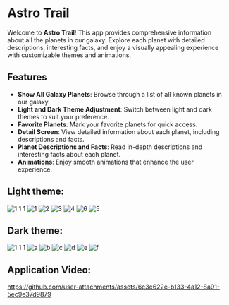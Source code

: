 # Astro Trail

Welcome to **Astro Trail**! This app provides comprehensive information about all the planets in our galaxy. Explore each planet with detailed descriptions, interesting facts, and enjoy a visually appealing experience with customizable themes and animations.

## Features

- **Show All Galaxy Planets**: Browse through a list of all known planets in our galaxy.
- **Light and Dark Theme Adjustment**: Switch between light and dark themes to suit your preference.
- **Favorite Planets**: Mark your favorite planets for quick access.
- **Detail Screen**: View detailed information about each planet, including descriptions and facts.
- **Planet Descriptions and Facts**: Read in-depth descriptions and interesting facts about each planet.
- **Animations**: Enjoy smooth animations that enhance the user experience.


## Light theme:
![1 1 1](https://github.com/user-attachments/assets/f0cdddee-c33e-42b5-8773-0544bd2c045a)
![1](https://github.com/user-attachments/assets/5ecfcc4d-eca0-4aa0-b7f4-31380ca890df)
![2](https://github.com/user-attachments/assets/3349a27f-841b-41bc-9e25-e61e17b61d91)
![3](https://github.com/user-attachments/assets/0bead65a-7e5b-4f0a-91a0-9dd7134e9935)
![4](https://github.com/user-attachments/assets/03885c2e-733e-40a2-a33c-95dac6720398)
![6](https://github.com/user-attachments/assets/3944bef5-c0a7-4830-a724-0e57bb33ef6f)
![5](https://github.com/user-attachments/assets/d4183161-24a4-48b4-a77e-3b8c9ccc16d7)

## Dark theme:
![1 1 1](https://github.com/user-attachments/assets/20059e88-033b-4568-a40a-a90d9d3d08d0)
![a](https://github.com/user-attachments/assets/01869b7e-0d81-4f4d-88c0-54f3653d9520)
![b](https://github.com/user-attachments/assets/9b471a6f-e429-499c-8a55-5c7d895e2956)
![c](https://github.com/user-attachments/assets/2fa4a8bb-8268-436d-83f9-1f9cdd22c557)
![d](https://github.com/user-attachments/assets/1db9c5d0-0dad-4ee2-b895-bcdea8a2407c)
![e](https://github.com/user-attachments/assets/baebf9ff-706d-4d97-ae37-a66d069d5c66)
![f](https://github.com/user-attachments/assets/45ca0fee-d78d-4dcd-8cfc-9e8aa30e6e50)

## Application Video:


https://github.com/user-attachments/assets/6c3e622e-b133-4a12-8a91-5ec9e37d9879


